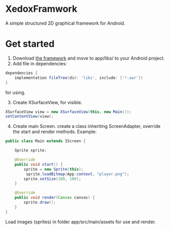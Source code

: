 # XedoxFramwork
A simple structured 2D graphical framework for Android.

# Get started
1. Download [the framework](github.com/XedoxDev/XedoxFramwork/releases/download/v0.0.1) and move to app/libs/ to your Android project.
2. Add file in dependencies:
```gradle
dependencies {
    implementation fileTree(dir: 'libs', include: ['*.aar'])
}
```
for using.

3. Create XSurfaceView, for visible.
```java
XSurfaceView view = new XSurfaceView(this, new Main());
setContentView(view);
```
4. Create main Screen. create a class inheriting ScreenAdapter, override the start and render methods. Example:
```java
public class Main extends IScreen {

    Sprite sprite;

    @Override
    public void start() {
        sprite = new Sprite(this);
         sprite.loadBitmap(App.context, "player.png");
        sprite.setSize(100, 100);
    }

    @Override
    public void render(Canvas canvas) {
        sprite.draw();
    }
}
```

Load images (sprites) in folder app/src/main/assets for use and render.
